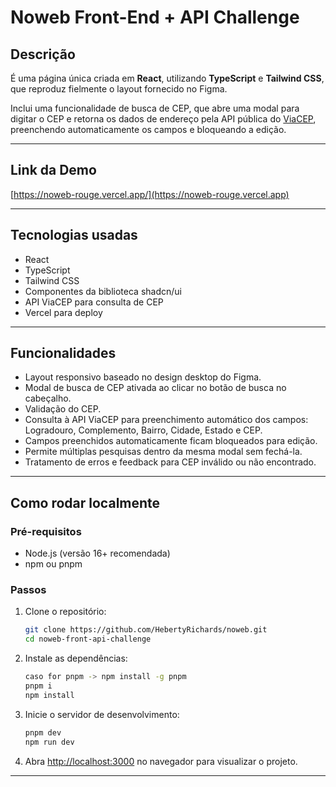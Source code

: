 
# Noweb Front-End + API Challenge

## Descrição

É uma página única criada em **React**, utilizando **TypeScript** e **Tailwind CSS**, que reproduz fielmente o layout fornecido no Figma.

Inclui uma funcionalidade de busca de CEP, que abre uma modal para digitar o CEP e retorna os dados de endereço pela API pública do [ViaCEP](https://viacep.com.br), preenchendo automaticamente os campos e bloqueando a edição.

---

## Link da Demo

[https://noweb-rouge.vercel.app/](https://noweb-rouge.vercel.app)

---

## Tecnologias usadas

- React
- TypeScript
- Tailwind CSS
- Componentes da biblioteca shadcn/ui
- API ViaCEP para consulta de CEP
- Vercel para deploy

---

## Funcionalidades

- Layout responsivo baseado no design desktop do Figma.
- Modal de busca de CEP ativada ao clicar no botão de busca no cabeçalho.
- Validação do CEP.
- Consulta à API ViaCEP para preenchimento automático dos campos: Logradouro, Complemento, Bairro, Cidade, Estado e CEP.
- Campos preenchidos automaticamente ficam bloqueados para edição.
- Permite múltiplas pesquisas dentro da mesma modal sem fechá-la.
- Tratamento de erros e feedback para CEP inválido ou não encontrado.

---

## Como rodar localmente

### Pré-requisitos

- Node.js (versão 16+ recomendada)
- npm ou pnpm

### Passos

1. Clone o repositório:
   ```bash
   git clone https://github.com/HebertyRichards/noweb.git
   cd noweb-front-api-challenge
   ```

2. Instale as dependências:
   ```bash
   caso for pnpm -> npm install -g pnpm
   pnpm i 
   npm install
   ```

3. Inicie o servidor de desenvolvimento:
   ```bash
   pnpm dev
   npm run dev
   ```

4. Abra [http://localhost:3000](http://localhost:3000) no navegador para visualizar o projeto.

---

